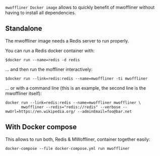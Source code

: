 `mwoffliner Docker image` allows to quickly benefit of mwoffliner
without having to install all dependencies.

## Standalone

The mwoffliner image needs a Redis server to run properly.

You can run a Redis docker container with:

```
$docker run --name=redis -d redis
```

... and then run the moffliner interactively:

```
$docker run --link=redis:redis --name=mwoffliner -ti mwoffliner
```

... or with a command line (this is an example, the second line is the
mwoffliner itself):

```
docker run --link=redis:redis --name=mwoffliner mwoffliner \
       mwoffliner --redis="redis://redis" --verbose --mwUrl=https://en.wikipedia.org/ --adminEmail=foo@bar.net
```

## With Docker compose

This allows to run both, Redis & MWoffliner, container together easily:

```
docker-compose --file docker-compose.yml run mwoffliner
```
